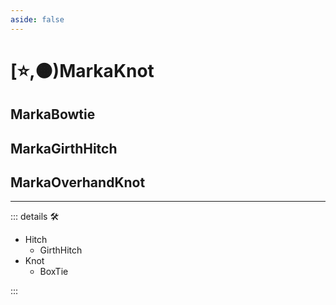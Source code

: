 ```yaml
---
aside: false
---
```

# [⭐,🟠)<labor>Marka</labor><motor>Knot</motor>

## <labor>Marka</labor>Bowtie

## <labor>Marka</labor>GirthHitch

## <labor>Marka</labor>OverhandKnot

---

<!-- =================================================== -->
<!-- =================================================== -->
<!-- =================================================== -->
<!-- =================================================== -->
<!-- =================================================== -->
::: details 🛠

- Hitch
    - GirthHitch
- Knot
    - BoxTie

:::
